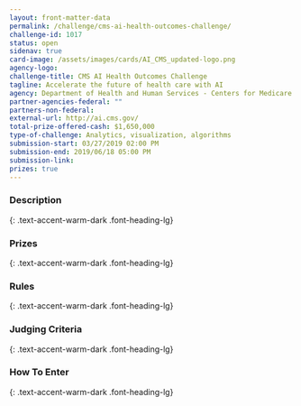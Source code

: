 ```yaml
---
layout: front-matter-data
permalink: /challenge/cms-ai-health-outcomes-challenge/
challenge-id: 1017
status: open
sidenav: true
card-image: /assets/images/cards/AI_CMS_updated-logo.png
agency-logo: 
challenge-title: CMS AI Health Outcomes Challenge
tagline: Accelerate the future of health care with AI
agency: Department of Health and Human Services - Centers for Medicare and Medicaid Services
partner-agencies-federal: ""
partners-non-federal: 
external-url: http://ai.cms.gov/
total-prize-offered-cash: $1,650,000
type-of-challenge: Analytics, visualization, algorithms
submission-start: 03/27/2019 02:00 PM
submission-end: 2019/06/18 05:00 PM
submission-link:  
prizes: true
---
```



<!-- Description start -->
### Description
{: .text-accent-warm-dark .font-heading-lg}


<!-- Prizes start -->
### Prizes
{: .text-accent-warm-dark .font-heading-lg}


<!-- Rules start -->
### Rules 
{: .text-accent-warm-dark .font-heading-lg}


<!-- Judging start -->
### Judging Criteria
{: .text-accent-warm-dark .font-heading-lg}


<!--  How To Enter start -->
### How To Enter
{: .text-accent-warm-dark .font-heading-lg}
